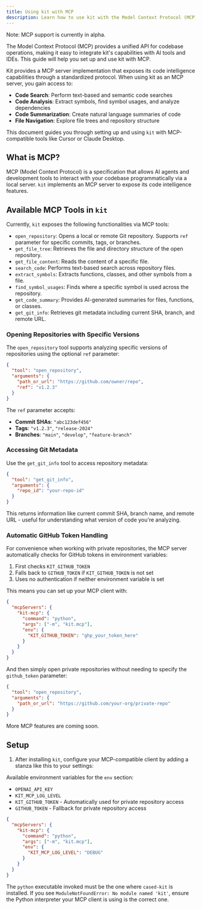 ```yaml
---
title: Using kit with MCP
description: Learn how to use kit with the Model Context Protocol (MCP) for AI-powered code understanding
---
```


Note: MCP support is currently in alpha.

The Model Context Protocol (MCP) provides a unified API for codebase operations, making it easy to integrate kit's capabilities with AI tools and IDEs. This guide will help you set up and use kit with MCP.

Kit provides a MCP server implementation that exposes its code intelligence capabilities through a standardized protocol. When using kit as an MCP server, you gain access to:

- **Code Search**: Perform text-based and semantic code searches
- **Code Analysis**: Extract symbols, find symbol usages, and analyze dependencies
- **Code Summarization**: Create natural language summaries of code
- **File Navigation**: Explore file trees and repository structure

This document guides you through setting up and using `kit` with MCP-compatible tools like Cursor or Claude Desktop.

## What is MCP?

MCP (Model Context Protocol) is a specification that allows AI agents and development tools to interact with your codebase programmatically via a local server. `kit` implements an MCP server to expose its code intelligence features.

## Available MCP Tools in `kit`

Currently, `kit` exposes the following functionalities via MCP tools:

*   `open_repository`: Opens a local or remote Git repository. Supports `ref` parameter for specific commits, tags, or branches.
*   `get_file_tree`: Retrieves the file and directory structure of the open repository.
*   `get_file_content`: Reads the content of a specific file.
*   `search_code`: Performs text-based search across repository files.
*   `extract_symbols`: Extracts functions, classes, and other symbols from a file.
*   `find_symbol_usages`: Finds where a specific symbol is used across the repository.
*   `get_code_summary`: Provides AI-generated summaries for files, functions, or classes.
*   `get_git_info`: Retrieves git metadata including current SHA, branch, and remote URL.

### Opening Repositories with Specific Versions

The `open_repository` tool supports analyzing specific versions of repositories using the optional `ref` parameter:

```json
{
  "tool": "open_repository",
  "arguments": {
    "path_or_url": "https://github.com/owner/repo",
    "ref": "v1.2.3"
  }
}
```

The `ref` parameter accepts:
- **Commit SHAs**: `"abc123def456"`
- **Tags**: `"v1.2.3"`, `"release-2024"`
- **Branches**: `"main"`, `"develop"`, `"feature-branch"`

### Accessing Git Metadata

Use the `get_git_info` tool to access repository metadata:

```json
{
  "tool": "get_git_info",
  "arguments": {
    "repo_id": "your-repo-id"
  }
}
```

This returns information like current commit SHA, branch name, and remote URL - useful for understanding what version of code you're analyzing.

### Automatic GitHub Token Handling

For convenience when working with private repositories, the MCP server automatically checks for GitHub tokens in environment variables:

1. First checks `KIT_GITHUB_TOKEN`
2. Falls back to `GITHUB_TOKEN` if `KIT_GITHUB_TOKEN` is not set  
3. Uses no authentication if neither environment variable is set

This means you can set up your MCP client with:

```json
{
  "mcpServers": {
    "kit-mcp": {
      "command": "python",
      "args": ["-m", "kit.mcp"],
      "env": {
        "KIT_GITHUB_TOKEN": "ghp_your_token_here"
      }
    }
  }
}
```

And then simply open private repositories without needing to specify the `github_token` parameter:

```json
{
  "tool": "open_repository", 
  "arguments": {
    "path_or_url": "https://github.com/your-org/private-repo"
  }
}
```

More MCP features are coming soon.

## Setup

1. After installing `kit`, configure your MCP-compatible client by adding a stanza like this to your settings:

Available environment variables for the `env` section:
- `OPENAI_API_KEY`
- `KIT_MCP_LOG_LEVEL`
- `KIT_GITHUB_TOKEN` - Automatically used for private repository access
- `GITHUB_TOKEN` - Fallback for private repository access

```json
{
  "mcpServers": {
    "kit-mcp": {
      "command": "python",
      "args": ["-m", "kit.mcp"],
      "env": {
        "KIT_MCP_LOG_LEVEL": "DEBUG"
      }
    }
  }
}
```

The `python` executable invoked must be the one where `cased-kit` is installed.
If you see `ModuleNotFoundError: No module named 'kit'`, ensure the Python
interpreter your MCP client is using is the correct one.